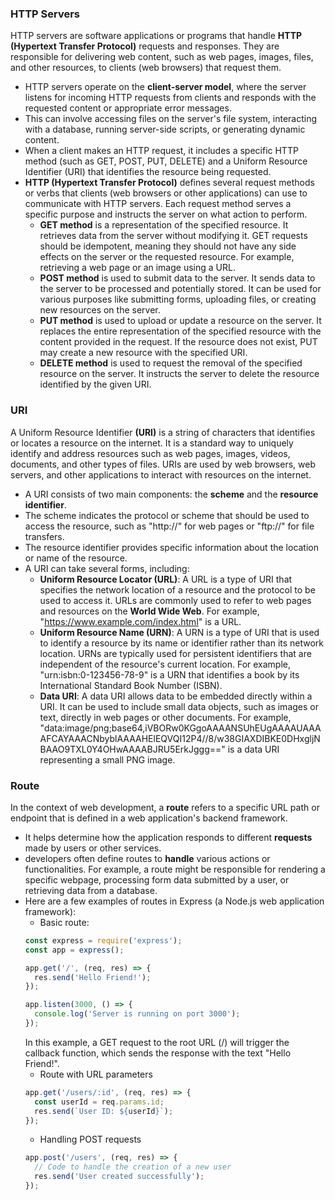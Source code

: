### HTTP Servers
HTTP servers are software applications or programs that handle **HTTP (Hypertext Transfer Protocol)** requests and responses. They are responsible for delivering web content, such as web pages, images, files, and other resources, to clients (web browsers) that request them.

- HTTP servers operate on the **client-server model**, where the server listens for incoming HTTP requests from clients and responds with the requested content or appropriate error messages.
- This can involve accessing files on the server's file system, interacting with a database, running server-side scripts, or generating dynamic content.
- When a client makes an HTTP request, it includes a specific HTTP method (such as GET, POST, PUT, DELETE) and a Uniform Resource Identifier (URI) that identifies the resource being requested.
- **HTTP (Hypertext Transfer Protocol)** defines several request methods or verbs that clients (web browsers or other applications) can use to communicate with HTTP servers. Each request method serves a specific purpose and instructs the server on what action to perform.
    - **GET method** is a representation of the specified resource. It retrieves data from the server without modifying it. GET requests should be idempotent, meaning they should not have any side effects on the server or the requested resource. For example, retrieving a web page or an image using a URL.
    - **POST method** is used to submit data to the server. It sends data to the server to be processed and potentially stored. It can be used for various purposes like submitting forms, uploading files, or creating new resources on the server.
    - **PUT method** is used to upload or update a resource on the server. It replaces the entire representation of the specified resource with the content provided in the request. If the resource does not exist, PUT may create a new resource with the specified URI.
    - **DELETE method** is used to request the removal of the specified resource on the server. It instructs the server to delete the resource identified by the given URI.
        
### URI
A Uniform Resource Identifier **(URI)** is a string of characters that identifies or locates a resource on the internet. It is a standard way to uniquely identify and address resources such as web pages, images, videos, documents, and other types of files. URIs are used by web browsers, web servers, and other applications to interact with resources on the internet.

- A URI consists of two main components: the **scheme** and the **resource identifier**. 
- The scheme indicates the protocol or scheme that should be used to access the resource, such as "http://" for web pages or "ftp://" for file transfers. 
- The resource identifier provides specific information about the location or name of the resource.
- A URI can take several forms, including:
    - **Uniform Resource Locator (URL)**: A URL is a type of URI that specifies the network location of a resource and the protocol to be used to access it. URLs are commonly used to refer to web pages and resources on the **World Wide Web**. For example, "https://www.example.com/index.html" is a URL.
    - **Uniform Resource Name (URN)**: A URN is a type of URI that is used to identify a resource by its name or identifier rather than its network location. URNs are typically used for persistent identifiers that are independent of the resource's current location. For example, "urn:isbn:0-123456-78-9" is a URN that identifies a book by its International Standard Book Number (ISBN).
    - **Data URI**: A data URI allows data to be embedded directly within a URI. It can be used to include small data objects, such as images or text, directly in web pages or other documents. For example, "data:image/png;base64,iVBORw0KGgoAAAANSUhEUgAAAAUAAAAFCAYAAACNbyblAAAAHElEQVQI12P4//8/w38GIAXDIBKE0DHxgljNBAAO9TXL0Y4OHwAAAABJRU5ErkJggg==" is a data URI representing a small PNG image.
    
### Route
In the context of web development, a **route** refers to a specific URL path or endpoint that is defined in a web application's backend framework. 
- It helps determine how the application responds to different **requests** made by users or other services.
- developers often define routes to **handle** various actions or functionalities. For example, a route might be responsible for rendering a specific webpage, processing form data submitted by a user, or retrieving data from a database.
- Here are a few examples of routes in Express (a Node.js web application framework):
    - Basic route:
    ```js
    const express = require('express');
    const app = express();
    
    app.get('/', (req, res) => {
      res.send('Hello Friend!');
    });
    
    app.listen(3000, () => {
      console.log('Server is running on port 3000');
    });
    ```
    In this example, a GET request to the root URL (/) will trigger the callback function, which sends the response with the text "Hello Friend!".
    - Route with URL parameters
    ```js
    app.get('/users/:id', (req, res) => {
      const userId = req.params.id;
      res.send(`User ID: ${userId}`);
    });
    ```
    - Handling POST requests
    ```js
    app.post('/users', (req, res) => {
      // Code to handle the creation of a new user
      res.send('User created successfully');
    });
    ```